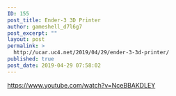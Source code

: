 ```yaml
---
ID: 155
post_title: Ender-3 3D Printer
author: gameshell_d7l6g7
post_excerpt: ""
layout: post
permalink: >
  http://ucar.uc4.net/2019/04/29/ender-3-3d-printer/
published: true
post_date: 2019-04-29 07:58:02
---
```

https://www.youtube.com/watch?v=NceBBAKDLEY